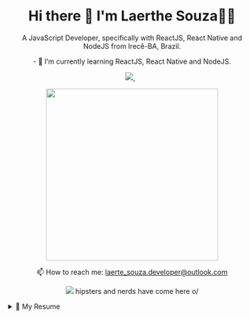 

<h1 align='center'>
  Hi there 👋 I'm Laerthe Souza👨‍💻
</h1>

<p align='center'>
  A JavaScript Developer, specifically with ReactJS, React Native and NodeJS from Irecê-BA, Brazil.
</p>

<p align='center'>
  - 🌱 I’m currently learning ReactJS, React Native and NodeJS.
</p>

<p align='center'> 
  <a href="https://www.linkedin.com/in/laerthe-souza/">
    <img src="https://img.shields.io/badge/linkedin-%230077B5.svg?&style=for-the-badge&logo=linkedin&logoColor=white" />
  </a>&nbsp;&nbsp; 
</p>

<p align='center'>
  <a href="#"><img src="https://github-readme-stats.vercel.app/api?username=laerthe-souza&show_icons=true&count_private=true&theme=dark" width="350"></a>
</p>

<p align='center'>
  📫 How to reach me: <a href='mailto:laerte_souza.developer@outlook.com'>laerte_souza.developer@outlook.com</a>
</p>
<p align='center'>
  <a href="#"><img src="https://badges.pufler.dev/visits/laerthe-souza/laerthe-souza"></a> hipsters and nerds have come here o/
</p>

<details>
  <summary>📃 My Resume</summary>

## Education

- 📖 **Systems Development Technician**\
📆 july/2019 - dez/2020\
📍 **ETEC - State Technical School of the State of São Paulo** - Sorocaba-SP, Brazil

- 📖 **Computer Technician**\
📆 fev/2017 - jun/2018\
📍 **ETEC - State Technical School of the State of São Paulo** - Sorocaba-SP, Brazil

</details>

<!--
**Laerthe-Souza/laerthe-souza** is a ✨ _special_ ✨ repository because its `README.md` (this file) appears on your GitHub profile.

Here are some ideas to get you started:

- 🔭 I’m currently working on ...
- 🌱 I’m currently learning ...
- 👯 I’m looking to collaborate on ...
- 🤔 I’m looking for help with ...
- 💬 Ask me about ...
- 📫 How to reach me: ...
- 😄 Pronouns: ...
- ⚡ Fun fact: ...
-->
